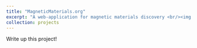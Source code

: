 ```yaml
---
title: "MagneticMaterials.org"
excerpt: "A web-application for magnetic materials discovery <br/><img src='/images/MLogo.png'>"
collection: projects
---
```

Write up this project!
